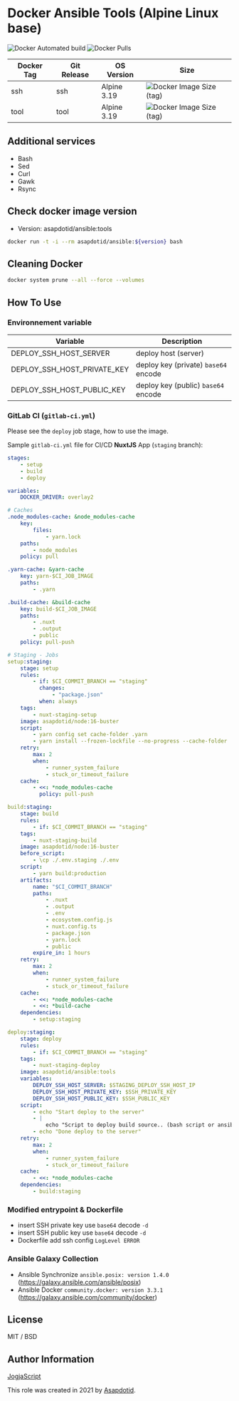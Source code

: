 # Docker Ansible Tools (Alpine Linux base)

![Docker Automated build](https://img.shields.io/docker/automated/asapdotid/ansible) ![Docker Pulls](https://img.shields.io/docker/pulls/asapdotid/ansible.svg)

| Docker Tag | Git Release | OS Version  | Size                                                                                       |
| ---------- | ----------- | ----------- | ------------------------------------------------------------------------------------------ |
| ssh        | ssh         | Alpine 3.19 | ![Docker Image Size (tag)](https://img.shields.io/docker/image-size/asapdotid/alpine/ssh)  |
| tool       | tool        | Alpine 3.19 | ![Docker Image Size (tag)](https://img.shields.io/docker/image-size/asapdotid/alpine/tool) |

## Additional services

-   Bash
-   Sed
-   Curl
-   Gawk
-   Rsync

## Check docker image version

-   Version: asapdotid/ansible:tools

```bash
docker run -t -i --rm asapdotid/ansible:${version} bash
```

## Cleaning Docker

```bash
docker system prune --all --force --volumes
```

## How To Use

### Environnement variable

| Variable                    | Description                          |
| --------------------------- | ------------------------------------ |
| DEPLOY_SSH_HOST_SERVER      | deploy host (server)                 |
| DEPLOY_SSH_HOST_PRIVATE_KEY | deploy key (private) `base64` encode |
| DEPLOY_SSH_HOST_PUBLIC_KEY  | deploy key (public) `base64` encode  |

### GitLab CI (`gitlab-ci.yml`)

Please see the `deploy` job stage, how to use the image.

Sample `gitlab-ci.yml` file for CI/CD **NuxtJS** App (`staging` branch):

```yaml
stages:
    - setup
    - build
    - deploy

variables:
    DOCKER_DRIVER: overlay2

# Caches
.node_modules-cache: &node_modules-cache
    key:
        files:
            - yarn.lock
    paths:
        - node_modules
    policy: pull

.yarn-cache: &yarn-cache
    key: yarn-$CI_JOB_IMAGE
    paths:
        - .yarn

.build-cache: &build-cache
    key: build-$CI_JOB_IMAGE
    paths:
        - .nuxt
        - .output
        - public
    policy: pull-push

# Staging - Jobs
setup:staging:
    stage: setup
    rules:
        - if: $CI_COMMIT_BRANCH == "staging"
          changes:
              - "package.json"
          when: always
    tags:
        - nuxt-staging-setup
    image: asapdotid/node:16-buster
    script:
        - yarn config set cache-folder .yarn
        - yarn install --frozen-lockfile --no-progress --cache-folder .yarn
    retry:
        max: 2
        when:
            - runner_system_failure
            - stuck_or_timeout_failure
    cache:
        - <<: *node_modules-cache
          policy: pull-push

build:staging:
    stage: build
    rules:
        - if: $CI_COMMIT_BRANCH == "staging"
    tags:
        - nuxt-staging-build
    image: asapdotid/node:16-buster
    before_script:
        - \cp ./.env.staging ./.env
    script:
        - yarn build:production
    artifacts:
        name: "$CI_COMMIT_BRANCH"
        paths:
            - .nuxt
            - .output
            - .env
            - ecosystem.config.js
            - nuxt.config.ts
            - package.json
            - yarn.lock
            - public
        expire_in: 1 hours
    retry:
        max: 2
        when:
            - runner_system_failure
            - stuck_or_timeout_failure
    cache:
        - <<: *node_modules-cache
        - <<: *build-cache
    dependencies:
        - setup:staging

deploy:staging:
    stage: deploy
    rules:
        - if: $CI_COMMIT_BRANCH == "staging"
    tags:
        - nuxt-staging-deploy
    image: asapdotid/ansible:tools
    variables:
        DEPLOY_SSH_HOST_SERVER: $STAGING_DEPLOY_SSH_HOST_IP
        DEPLOY_SSH_HOST_PRIVATE_KEY: $SSH_PRIVATE_KEY
        DEPLOY_SSH_HOST_PUBLIC_KEY: $SSH_PUBLIC_KEY
    script:
        - echo "Start deploy to the server"
        - |
            echo "Script to deploy build source.. (bash script or ansible script"
        - echo "Done deploy to the server"
    retry:
        max: 2
        when:
            - runner_system_failure
            - stuck_or_timeout_failure
    cache:
        - <<: *node_modules-cache
    dependencies:
        - build:staging
```

### Modified entrypoint & Dockerfile

-   insert SSH private key use `base64` decode `-d`
-   insert SSH public key use `base64` decode `-d`
-   Dockerfile add ssh config `LogLevel ERROR`

### Ansible Galaxy Collection

-   Ansible Synchronize `ansible.posix: version 1.4.0` (https://galaxy.ansible.com/ansible/posix)
-   Ansible Docker `community.docker: version 3.3.1` (https://galaxy.ansible.com/community/docker)

## License

MIT / BSD

## Author Information

[JogjaScript](https://jogjascript.com)

This role was created in 2021 by [Asapdotid](https://github.com/asapdotid).
